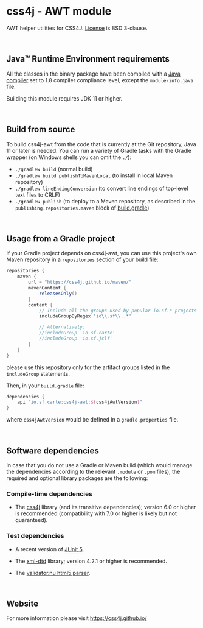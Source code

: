 # css4j - AWT module

AWT helper utilities for CSS4J. [License](LICENSE.txt) is BSD 3-clause.

<br/>

## Java™ Runtime Environment requirements
All the classes in the binary package have been compiled with a [Java compiler](https://adoptium.net/)
set to 1.8 compiler compliance level, except the `module-info.java` file.

Building this module requires JDK 11 or higher.

<br/>

## Build from source
To build css4j-awt from the code that is currently at the Git repository, Java 11 or later is needed.
You can run a variety of Gradle tasks with the Gradle wrapper (on Windows shells you can omit the `./`):

- `./gradlew build` (normal build)
- `./gradlew build publishToMavenLocal` (to install in local Maven repository)
- `./gradlew lineEndingConversion` (to convert line endings of top-level text files to CRLF)
- `./gradlew publish` (to deploy to a Maven repository, as described in the `publishing.repositories.maven` block of
[build.gradle](https://github.com/css4j/css4j/blob/master/build.gradle))

<br/>

## Usage from a Gradle project
If your Gradle project depends on css4j-awt, you can use this project's own Maven repository in a `repositories` section of
your build file:
```groovy
repositories {
    maven {
        url = "https://css4j.github.io/maven/"
        mavenContent {
            releasesOnly()
        }
        content {
            // Include all the groups used by popular io.sf.* projects
            includeGroupByRegex 'io\\.sf\\..*'

            // Alternatively:
            //includeGroup 'io.sf.carte'
            //includeGroup 'io.sf.jclf'
        }
    }
}
```
please use this repository only for the artifact groups listed in the `includeGroup` statements.

Then, in your `build.gradle` file:
```groovy
dependencies {
    api "io.sf.carte:css4j-awt:${css4jAwtVersion}"
}
```
where `css4jAwtVersion` would be defined in a `gradle.properties` file.

<br/>

## Software dependencies

In case that you do not use a Gradle or Maven build (which would manage the
dependencies according to the relevant `.module` or `.pom` files), the required
and optional library packages are the following:

### Compile-time dependencies

- The [css4j](https://github.com/css4j/css4j/releases) library (and its transitive
  dependencies); version 6.0 or higher is recommended (compatibility with 7.0 or
  higher is likely but not guaranteed).

### Test dependencies

- A recent version of [JUnit 5](https://junit.org/junit5/).

- The [xml-dtd](https://github.com/css4j/xml-dtd) library; version 4.2.1 or
  higher is recommended.

- The [validator.nu html5 parser](https://about.validator.nu/htmlparser/).

<br/>

## Website
For more information please visit https://css4j.github.io/
